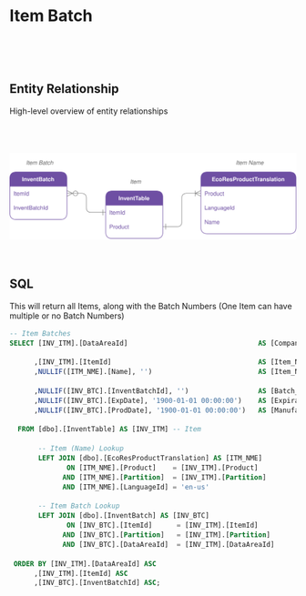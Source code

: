 # Item Batch

<br />
<br />
<br />

## Entity Relationship
High-level overview of entity relationships

<br />
<br />
<br />

<img src="../svg/item-batch.drawio.svg">

<br />
<br />
<br />

## SQL
This will return all Items, along with the Batch Numbers (One Item can have multiple or no Batch Numbers)

```sql
-- Item Batches
SELECT [INV_ITM].[DataAreaId]                                AS [Company_ID]

      ,[INV_ITM].[ItemId]                                    AS [Item_Number]
      ,NULLIF([ITM_NME].[Name], '')                          AS [Item_Name]

      ,NULLIF([INV_BTC].[InventBatchId], '')                 AS [Batch_Number]
      ,NULLIF([INV_BTC].[ExpDate], '1900-01-01 00:00:00')    AS [Expiration_Date]
      ,NULLIF([INV_BTC].[ProdDate], '1900-01-01 00:00:00')   AS [Manufacturing_Date]

  FROM [dbo].[InventTable] AS [INV_ITM] -- Item

       -- Item (Name) Lookup
       LEFT JOIN [dbo].[EcoResProductTranslation] AS [ITM_NME]
              ON [ITM_NME].[Product]    = [INV_ITM].[Product]
             AND [ITM_NME].[Partition]  = [INV_ITM].[Partition]
             AND [ITM_NME].[LanguageId] = 'en-us'

       -- Item Batch Lookup
       LEFT JOIN [dbo].[InventBatch] AS [INV_BTC]
              ON [INV_BTC].[ItemId]      = [INV_ITM].[ItemId]
             AND [INV_BTC].[Partition]   = [INV_ITM].[Partition]
             AND [INV_BTC].[DataAreaId]  = [INV_ITM].[DataAreaId]

 ORDER BY [INV_ITM].[DataAreaId] ASC
      ,[INV_ITM].[ItemId] ASC
      ,[INV_BTC].[InventBatchId] ASC;
```
